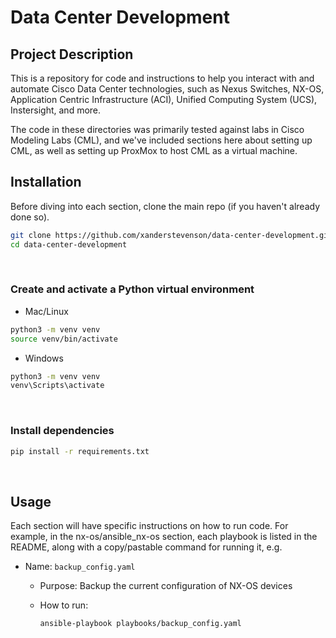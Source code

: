 # Data Center Development

## Project Description

This is a repository for code and instructions to help you interact with and automate Cisco Data Center technologies, such as Nexus Switches, NX-OS, Application Centric Infrastructure (ACI), Unified Computing System (UCS), Instersight, and more.

The code in these directories was primarily tested against labs in Cisco Modeling Labs (CML), and we've included sections here about setting up CML, as well as setting up ProxMox to host CML as a virtual machine.
<br>

## Installation

Before diving into each section, clone the main repo (if you haven't already done so).

```bash
git clone https://github.com/xanderstevenson/data-center-development.git
cd data-center-development
```
<br>

### Create and activate a Python virtual environment

- Mac/Linux
```bash
python3 -m venv venv
source venv/bin/activate
```
- Windows
```bash
python3 -m venv venv
venv\Scripts\activate
```
<br>

### Install dependencies

```bash
pip install -r requirements.txt
```
<br>


## Usage

Each section will have specific instructions on how to run code. For example, in the nx-os/ansible_nx-os section, each playbook is listed in the README, along with a copy/pastable command for running it, e.g.

- Name: `backup_config.yaml`
  - Purpose: Backup the current configuration of NX-OS devices
  - How to run:

    ```bash
    ansible-playbook playbooks/backup_config.yaml
    ```
  <br>
